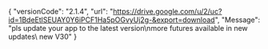 { "versionCode": "2.1.4", "url": "https://drive.google.com/u/2/uc?id=1BdeEtlSEUAY0Y6iPCF1Ha5pOGvyUj2g-&export=download", "Message": "pls update your app to the latest version\nmore futures available in new updates\ new V30" }
